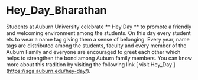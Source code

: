 # Hey_Day_Bharathan
Students at Auburn University celebrate ** Hey Day ** to promote a friendly and welcoming environment among the students. On this day every student ets to wear a name tag giving them a sense of belonging.
Every year, name tags are distributed among the students, faculty and every member of the Auburn Family and everyone are encouraged to greet each other which helps to strengthen the bond among Auburn family members.
You can know more about this tradition by visiting the following link [ visit Hey_Day ] (https://sga.auburn.edu/hey-day/).
